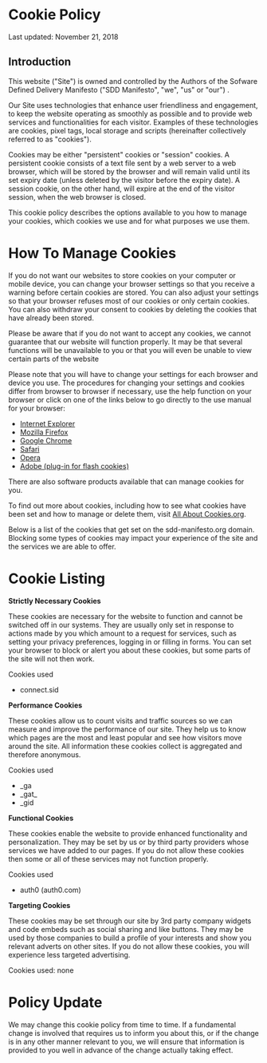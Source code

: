 # Cookie Policy

Last updated: November 21, 2018

## Introduction

This website ("Site") is owned and controlled by the Authors of the Sofware Defined Delivery Manifesto ("SDD Manifesto", "we", "us" or "our") .

Our Site uses technologies that enhance user friendliness and engagement, to keep the website operating as smoothly as possible and to provide web services and functionalities for each visitor. Examples of these technologies are cookies, pixel tags, local storage and scripts (hereinafter collectively referred to as "cookies").

Cookies may be either "persistent" cookies or "session" cookies. A persistent cookie consists of a text file sent by a web server to a web browser, which will be stored by the browser and will remain valid until its set expiry date (unless deleted by the visitor before the expiry date). A session cookie, on the other hand, will expire at the end of the visitor session, when the web browser is closed.

This cookie policy describes the options available to you how to manage your cookies, which cookies we use and for what purposes we use them.

# How To Manage Cookies

If you do not want our websites to store cookies on your computer or mobile device, you can change your browser settings so that you receive a warning before certain cookies are stored. You can also adjust your settings so that your browser refuses most of our cookies or only certain cookies. You can also withdraw your consent to cookies by deleting the cookies that have already been stored.

Please be aware that if you do not want to accept any cookies, we cannot guarantee that our website will function properly. It may be that several functions will be unavailable to you or that you will even be unable to view certain parts of the website

Please note that you will have to change your settings for each browser and device you use. The procedures for changing your settings and cookies differ from browser to browser if necessary, use the help function on your browser or click on one of the links below to go directly to the use manual for your browser:

* [Internet Explorer](https://support.microsoft.com/en-us/help/17442/windows-internet-explorer-delete-manage-cookies)
* [Mozilla Firefox](https://support.mozilla.org/en-US/kb/delete-cookies-remove-info-websites-stored)
* [Google Chrome](https://support.google.com/accounts/answer/32050?co=GENIE.Platform%3DDesktop&hl=en)
* [Safari](https://support.apple.com/kb/ph21411?locale=en_US)
* [Opera](https://www.opera.com/help/tutorials/security/privacy/)
* [Adobe (plug-in for flash cookies)](https://www.adobe.com/privacy/cookies.html)

There are also software products available that can manage cookies for you.

To find out more about cookies, including how to see what cookies have been set and how to manage or delete them, visit [All About Cookies.org](http://www.allaboutcookies.org/).

Below is a list of the cookies that get set on the sdd-manifesto.org domain. Blocking some types of cookies may impact your experience of the site and the services we are able to offer.

# Cookie Listing

**Strictly Necessary Cookies**

These cookies are necessary for the website to function and cannot be switched off in our systems. They are usually only set in response to actions made by you which amount to a request for services, such as setting your privacy preferences, logging in or filling in forms. You can set your browser to block or alert you about these cookies, but some parts of the site will not then work.

Cookies used

* connect.sid

**Performance Cookies**

These cookies allow us to count visits and traffic sources so we can measure and improve the performance of our site. They help us to know which pages are the most and least popular and see how visitors move around the site. All information these cookies collect is aggregated and therefore anonymous.

Cookies used

* _ga
* _gat\_
* _gid

**Functional Cookies**

These cookies enable the website to provide enhanced functionality and personalization. They may be set by us or by third party providers whose services we have added to our pages. If you do not allow these cookies then some or all of these services may not function properly.

Cookies used

* auth0 (auth0.com)

**Targeting Cookies**

These cookies may be set through our site by 3rd party company widgets and code embeds such as social sharing and like buttons. They may be used by those companies to build a profile of your interests and show you relevant adverts on other sites. If you do not allow these cookies, you will experience less targeted advertising.

Cookies used: none

# Policy Update

We may change this cookie policy from time to time. If a fundamental change is involved that requires us to inform you about this, or if the change is in any other manner relevant to you, we will ensure that information is provided to you well in advance of the change actually taking effect.